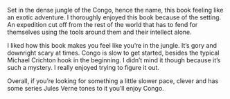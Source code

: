 
Set in the dense jungle of the Congo, hence the name, this book feeling like an exotic adventure. I thoroughly enjoyed this book because of the setting. An expedition cut off from the rest of the world that has to fend for themselves using the tools around them and their intellect alone. 

I liked how this book makes you feel like you’re in the jungle. It’s gory and downright scary at times. Congo is slow to get started, besides the typical Michael Crichton hook in the beginning. I didn’t mind it though because it’s such a mystery. I really enjoyed trying to figure it out. 

Overall, if you’re looking for something a little slower pace, clever and has some series Jules Verne tones to it you’ll enjoy Congo.

